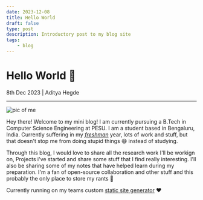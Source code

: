```yaml
---
date: 2023-12-08
title: Hello World
draft: false
type: post
description: Introductory post to my blog site
tags:
    - blog
---
```


# Hello World 🌊

8th Dec 2023 | Aditya Hegde

---

![pic of me](https://i.imgur.com/ppTDKQv.jpg)

Hey there!
Welcome to my mini blog! I am currently pursuing a B.Tech in Computer Science Engineering at PESU. I am a student based in Bengaluru, India. Currently suffering in my [_freshman_](https://www.urbandictionary.com/define.php?term=College%20Freshman) year, lots of work and stuff, but that doesn't stop me from doing stupid things 😅 instead of studying.

Through this blog, I would love to share all the research work I'll be workign on, Projects i've started and share some stuff that I find really interesting. I'll also be sharing some of my notes that have helped learn during my preparation. I'm a fan of open-source collaboration and other stuff and this probably the only place to store my rants 🥳

Currently running on my teams custom [static site generator](https://github.com/acmpesuecc/ssg) ❤️
